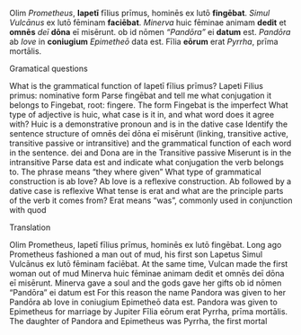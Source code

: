 Olim *Prometheus*, **Iapetī** fīlius prīmus, hominēs ex lutō **fingēbat**. 
*Simul* *Vulcānus* ex lutō fēminam **faciēbat**.
 *Minerva* huic fēminae animam **dedit** et **omnēs** *deī* **dōna** eī misērunt. 
ob id nōmen *“Pandōra”* ei **datum** est.
*Pandōra* ab *Iove* in **coniugium** *Epimetheō* data est.
 Fīlia **eōrum** erat *Pyrrha*, prīma mortālis.


Gramatical questions

What is the grammatical function of Iapetī fīlius prīmus?
Lapeti Filius primus: nominative form 
Parse fingēbat and tell me what conjugation it belongs to
Fingebat, root: fingere. The form Fingebat is the imperfect 
What type of adjective is huic, what case is it in, and what word does it agree with?
Huic is a demonstrative pronoun and is in the dative case 
Identify the sentence structure of omnēs deī dōna eī misērunt (linking, transitive active, transitive passive or intransitive) and the grammatical function of each word in the sentence.
dei  and Dona are in the Transitive passive
Miserunt is in the  intransitive
Parse data est and indicate what conjugation the verb belongs to.
The phrase means “they where given”
What type of grammatical construction is ab Iove?
Ab love is a reflexive construction. Ab followed by a dative case is reflexive 
What tense is erat and what are the principle parts of the verb it comes from?
Erat means “was”, commonly used in conjunction with quod

Translation

Olim Prometheus, Iapetī fīlius prīmus, hominēs ex lutō fingēbat. 
Long ago Prometheus fashioned a man out of mud, his first son Lapetus
Simul Vulcānus ex lutō fēminam faciēbat.
At the same time, Vulcan made the first woman out of mud
 Minerva huic fēminae animam dedit et omnēs deī dōna eī misērunt. 
Minerva gave a soul and the gods gave her gifts 
ob id nōmen “Pandōra” ei datum est
For this reason the name Pandora was given to her
Pandōra ab Iove in coniugium Epimetheō data est.
Pandora was given to Epimetheus for marriage by Jupiter
 Fīlia eōrum erat Pyrrha, prīma mortālis.
The daughter of Pandora and Epimetheus was Pyrrha, the first mortal


